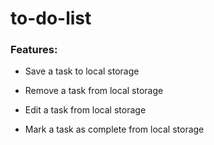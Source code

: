 # to-do-list

### Features:

- Save a task to local storage

- Remove a task from local storage

- Edit a task from local storage

- Mark a task as complete from local storage
